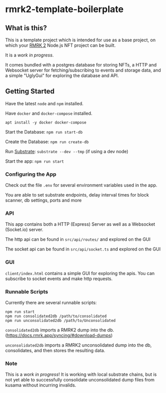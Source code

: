 

# rmrk2-template-boilerplate

## What is this?

This is a template project which is intended for use as a base project, on which your [RMRK 2](https://www.rmrk.app/) Node.js NFT project can be built.

It is a *work in progress*.

It comes bundled with a postgres database for storing NFTs, a HTTP and Websocket server for fetching/subscribing to events and storage data, and a simple "UglyGui" for exploring the database and API.

## Getting Started

Have the latest `node` and `npm` installed.

Have `docker` and `docker-compose` installed.
```shell
apt install -y docker docker-compose
```

Start the Database: `npm run start-db`

Create the Database: `npm run create-db`

Run [Substrate](https://github.com/paritytech/substrate): `substrate --dev --tmp` (if using a dev node)

Start the app: `npm run start`


### Configuring the App

Check out the file `.env` for several environment variables used in the app.

You are able to set substrate endpoints, delay interval times for block scanner, db settings, ports and more

### API

This app contains both a HTTP (Express) Server as well as a Websocket (Socket.io) server.

The http api can be found in `src/api/routes/` and explored on the GUI

The socket api can be found in `src/api/socket.ts` and explored on the GUI

### GUI

`client/index.html` contains a simple GUI for exploring the apis. You can subscribe to socket events and make http requests.


### Runnable Scripts

Currently there are several runnable scripts:

```shell
npm run start 
npm run consolidated2db /path/to/consolidated
npm run unconsolidated2db /path/to/Unconsolidated
```

`consolidated2db` imports a RMRK2 dump into the db. (https://docs.rmrk.app/syncing/#download-dumps)

`unconsolidated2db` imports a RMRK2 unconsolidated dump into the db, consolidates, and then stores the resulting data.

### Note

This is a *work in progress*! It is working with local substrate chains, but is not yet able to successfully consolidate unconsolidated dump files from kusama without incurring invalids.
